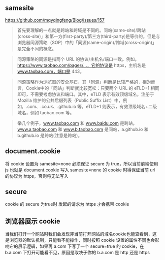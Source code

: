 ## samesite

https://github.com/mqyqingfeng/Blog/issues/157

> 首先要理解的一点就是跨站和跨域是不同的。同站(same-site)/跨站(cross-site)」和第一方(first-party)/第三方(third-party)是等价的。但是与浏览器同源策略（SOP）中的「同源(same-origin)/跨域(cross-origin)」是完全不同的概念。

> 同源策略的同源是指两个 URL 的协议/主机名/端口一致。例如，https://www.taobao.com/pages/...，它的协议是 https，主机名是 www.taobao.com，端口是 443。

> 同源策略作为浏览器的安全基石，其「同源」判断是比较严格的，相对而言，Cookie中的「同站」判断就比较宽松：只要两个 URL 的 eTLD+1 相同即可，不需要考虑协议和端口。其中，eTLD 表示有效顶级域名，注册于 Mozilla 维护的公共后缀列表（Public Suffix List）中，例如，.com、.co.uk、.github.io 等。eTLD+1 则表示，有效顶级域名+二级域名，例如 taobao.com 等。

> 举几个例子，www.taobao.com 和 www.baidu.com 是跨站，www.a.taobao.com 和 www.b.taobao.com 是同站，a.github.io 和 b.github.io 是跨站(注意是跨站)。

## document.cookie

将 cookie 设置为 samesite=none 必须保证 secure 为 true，所以当前前端使用 js 也就是 document.cookie 写入 samesite=none 的 cookie 时得保证当前 url 的协议为 https，否则将无法写入

## secure

cookie 的 secure 为true时 发起的请求为 https 才会携带 cookie

## 浏览器展示 cookie

当我们打开一个网站时我们会发现非当前打开网站的域名cookie也能查看到，这是浏览器的默认机制，只能看不能操作，同时按照 cookie 设置的属性不同也会影响它的展示逻辑，如果再 a.com 下写了一个 secure=true 的 cookie，在 b.a.com 下打开可能看不见，原因是取决于你的  b.a.com 是 http 还是 https
